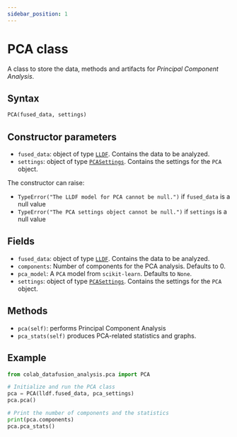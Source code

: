 ```yaml
---
sidebar_position: 1
---
```


# PCA class

A class to store the data, methods and artifacts for _Principal Component Analysis_.

## Syntax

```python
PCA(fused_data, settings)
```

## Constructor parameters

- `fused_data`: object of type [`LLDF`](../lldf/lldf.md). Contains the data to be analyzed.
- `settings`: object of type [`PCASettings`](./pcasettings.md). Contains the settings for
  the `PCA` object.

The constructor can raise:
- `TypeError("The LLDF model for PCA cannot be null.")` if `fused_data` is a null value
- `TypeError("The PCA settings object cannot be null.")` if `settings` is a null value

## Fields

- `fused_data`: object of type [`LLDF`](../lldf/lldf.md). Contains the data to be analyzed.
- `components`: Number of components for the PCA analysis. Defaults to 0.
- `pca_model`: A `PCA` model from `scikit-learn`. Defaults to `None`.
- `settings`: object of type [`PCASettings`](./pcasettings.md). Contains the settings for
  the `PCA` object. 

## Methods

- `pca(self)`: performs Principal Component Analysis
- `pca_stats(self)` produces PCA-related statistics and graphs.

## Example

```python
from colab_datafusion_analysis.pca import PCA

# Initialize and run the PCA class
pca = PCA(lldf.fused_data, pca_settings)
pca.pca()

# Print the number of components and the statistics
print(pca.components)
pca.pca_stats()
```